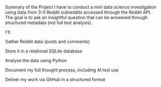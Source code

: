 Summary of the Project
I have to conduct a mini data science investigation using data from 3–5 Reddit subreddits accessed through the Reddit API. The goal is to ask an insightful question that can be answered through structured metadata (not full text analysis). 

I'll:

Gather Reddit data (posts and comments)

Store it in a relational SQLite database

Analyse the data using Python

Document my full thought process, including AI tool use

Deliver my work via GitHub in a structured format
